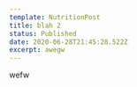 ```yaml
---
template: NutritionPost
title: blah 2
status: Published
date: 2020-06-28T21:45:28.522Z
excerpt: awegw
---
```

wefw